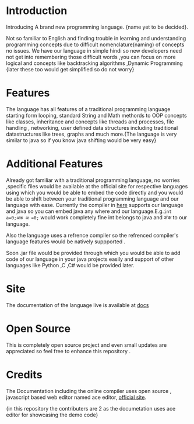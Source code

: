 # Introduction 
Introducing A brand new programming language. {name yet to be decided}.

Not so familiar to English and finding trouble in learning and understanding programming concepts due to difficult nomenclature(naming) of concepts no issues. We have our language in simple hindi so new developers need not get into remembering those difficult words ,you can focus on more logical and concepts like backtracking algorithms ,Dynamic Programming {later these too would get simplified so do not worry}
# Features
The language has all features of a traditional programming language starting form looping, standard String and Math methords to OOP concepts like classes, inheritance and concepts like threads and processes, file handling , networking, user defined data structures including traditional datastructures like trees, graphs and much more.{The language is very similar to java so if you know java shifting would be very easy}

# Additional Features 
Already got familiar with a traditional programming language, no worries ,specific files would be available at the official site for respective languages using which you would be able to embed the code directly and you would be able to shift between your traditional programming language and our language with ease. Currently the compiler in [here](https://crptrest.000webhostapp.com/)  supports our language and java so you can embed java any where and our language.E.g.`int a=0;अंक अ =0;` would work completely fine int belongs to java and अंक to our language.

Also the language uses a refrence compiler so the refrenced compiler's language features would be natively suppported . 

Soon .jar file would be provided through which you would be able to add code of our language in your java projects easily and support of other languages like Python ,C ,C# would be provided later.   

# Site
The  documentation of the language live is available at 
[docs](https://prathameshbhagat.000webhostapp.com/Docs/)

# Open Source
This is completely open source project and even small updates are appreciated so feel free to enhance this repository .
# Credits
The Documentation including the online compiler uses open source , javascript based web editor named ace editor, [official site](https://ace.c9.io).

{in this repository the contributers are 2 as the documetation uses ace editor for showcasing the demo code}
